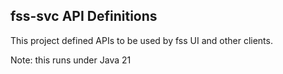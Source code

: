 fss-svc API Definitions
---

This project defined APIs to be used by fss UI and other clients.



Note: this runs under Java 21 
